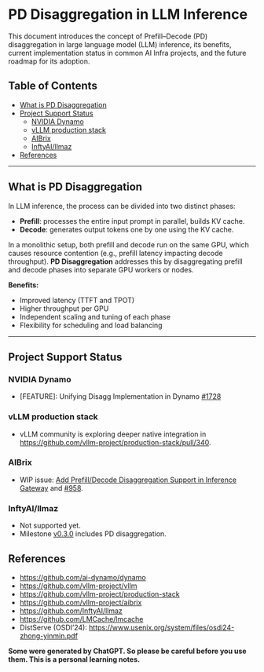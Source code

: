 # PD Disaggregation in LLM Inference

This document introduces the concept of Prefill–Decode (PD) disaggregation in large language model (LLM) inference, its benefits, current implementation status in common AI Infra projects, and the future roadmap for its adoption.

## Table of Contents

- [What is PD Disaggregation](#what-is-pd-disaggregation)
- [Project Support Status](#project-support-status)
  - [NVIDIA Dynamo](#nvidia-dynamo)
  - [vLLM production stack](#vllm-production-stack)
  - [AIBrix](#aibrix)
  - [InftyAI/llmaz](#inftyaillmaz)
- [References](#references)

---

## What is PD Disaggregation

In LLM inference, the process can be divided into two distinct phases:

- **Prefill**: processes the entire input prompt in parallel, builds KV cache.
- **Decode**: generates output tokens one by one using the KV cache.

In a monolithic setup, both prefill and decode run on the same GPU, which causes resource contention (e.g., prefill latency impacting decode throughput). **PD Disaggregation** addresses this by disaggregating prefill and decode phases into separate GPU workers or nodes.

**Benefits:**

- Improved latency (TTFT and TPOT)
- Higher throughput per GPU
- Independent scaling and tuning of each phase
- Flexibility for scheduling and load balancing

---

## Project Support Status

### NVIDIA Dynamo

- [FEATURE]: Unifying Disagg Implementation in Dynamo [#1728](https://github.com/ai-dynamo/dynamo/issues/1728)

### vLLM production stack

- vLLM community is exploring deeper native integration in https://github.com/vllm-project/production-stack/pull/340.

### AIBrix

- WIP issue: [Add Prefill/Decode Disaggregation Support in Inference Gateway](https://github.com/vllm-project/aibrix/issues/1223) and [#958](https://github.com/vllm-project/aibrix/issues/958).

### InftyAI/llmaz

- Not supported yet.
- Milestone [v0.3.0](https://github.com/InftyAI/llmaz/issues/433) includes PD disaggregation.

## References

- https://github.com/ai-dynamo/dynamo
- https://github.com/vllm-project/vllm
- https://github.com/vllm-project/production-stack
- https://github.com/vllm-project/aibrix
- https://github.com/InftyAI/llmaz
- https://github.com/LMCache/lmcache
- DistServe (OSDI’24): https://www.usenix.org/system/files/osdi24-zhong-yinmin.pdf

**Some were generated by ChatGPT. So please be careful before you use them. This is a personal learning notes.**